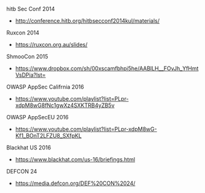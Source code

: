 hitb Sec Conf 2014
* http://conference.hitb.org/hitbsecconf2014kul/materials/

Ruxcon 2014
* https://ruxcon.org.au/slides/

ShmooCon 2015
* https://www.dropbox.com/sh/00xscamfbhpi5he/AABlLH__FOvJh_YfHmtVsDPia?lst=

OWASP AppSec Califrnia 2016
* https://www.youtube.com/playlist?list=PLpr-xdpM8wG8fNc1gwXz4SXKTRB4yZB5v

OWASP AppSecEU 2016
* https://www.youtube.com/playlist?list=PLpr-xdpM8wG-Kf1_BOnT2LFZU8_SXfpKL

Blackhat US 2016
* https://www.blackhat.com/us-16/briefings.html

DEFCON 24
* https://media.defcon.org/DEF%20CON%2024/
